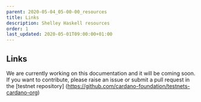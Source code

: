 ```yaml
---
parent: 2020-05-04_05-00-00_resources
title: Links
description: Shelley Haskell resources
order: 1
last_updated: 2020-05-01T09:00:00+01:00
---
```

## Links

We are currently working on this documentation and it will be coming soon. If you want to contribute, please raise an issue or submit a pull request in the [testnet repository] (https://github.com/cardano-foundation/testnets-cardano-org)
